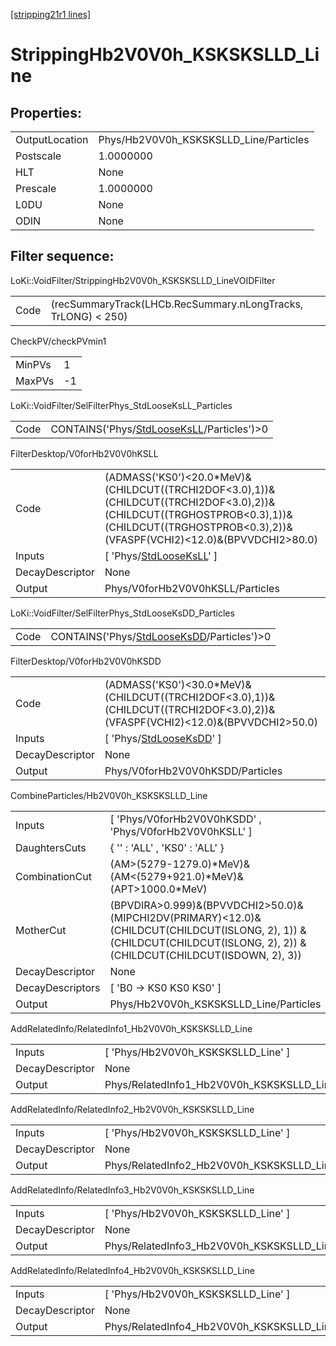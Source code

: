 [[stripping21r1 lines]](./stripping21r1-index)

# StrippingHb2V0V0h_KSKSKSLLD_Line

## Properties:

|                |                                        |
|----------------|----------------------------------------|
| OutputLocation | Phys/Hb2V0V0h_KSKSKSLLD_Line/Particles |
| Postscale      | 1.0000000                              |
| HLT            | None                                   |
| Prescale       | 1.0000000                              |
| L0DU           | None                                   |
| ODIN           | None                                   |

## Filter sequence:

LoKi::VoidFilter/StrippingHb2V0V0h_KSKSKSLLD_LineVOIDFilter

|      |                                                               |
|------|---------------------------------------------------------------|
| Code | (recSummaryTrack(LHCb.RecSummary.nLongTracks, TrLONG) \< 250) |

CheckPV/checkPVmin1

|        |     |
|--------|-----|
| MinPVs | 1   |
| MaxPVs | -1  |

LoKi::VoidFilter/SelFilterPhys_StdLooseKsLL_Particles

|      |                                                                                            |
|------|--------------------------------------------------------------------------------------------|
| Code | CONTAINS('Phys/[StdLooseKsLL](./stripping21r1-commonparticles-stdlooseksll)/Particles')\>0 |

FilterDesktop/V0forHb2V0V0hKSLL

|                 |                                                                                                                                                                                                    |
|-----------------|----------------------------------------------------------------------------------------------------------------------------------------------------------------------------------------------------|
| Code            | (ADMASS('KS0')\<20.0\*MeV)&(CHILDCUT((TRCHI2DOF\<3.0),1))&(CHILDCUT((TRCHI2DOF\<3.0),2))&(CHILDCUT((TRGHOSTPROB\<0.3),1))&(CHILDCUT((TRGHOSTPROB\<0.3),2))&(VFASPF(VCHI2)\<12.0)&(BPVVDCHI2\>80.0) |
| Inputs          | [ 'Phys/[StdLooseKsLL](./stripping21r1-commonparticles-stdlooseksll)' ]                                                                                                                          |
| DecayDescriptor | None                                                                                                                                                                                               |
| Output          | Phys/V0forHb2V0V0hKSLL/Particles                                                                                                                                                                   |

LoKi::VoidFilter/SelFilterPhys_StdLooseKsDD_Particles

|      |                                                                                            |
|------|--------------------------------------------------------------------------------------------|
| Code | CONTAINS('Phys/[StdLooseKsDD](./stripping21r1-commonparticles-stdlooseksdd)/Particles')\>0 |

FilterDesktop/V0forHb2V0V0hKSDD

|                 |                                                                                                                                  |
|-----------------|----------------------------------------------------------------------------------------------------------------------------------|
| Code            | (ADMASS('KS0')\<30.0\*MeV)&(CHILDCUT((TRCHI2DOF\<3.0),1))&(CHILDCUT((TRCHI2DOF\<3.0),2))&(VFASPF(VCHI2)\<12.0)&(BPVVDCHI2\>50.0) |
| Inputs          | [ 'Phys/[StdLooseKsDD](./stripping21r1-commonparticles-stdlooseksdd)' ]                                                        |
| DecayDescriptor | None                                                                                                                             |
| Output          | Phys/V0forHb2V0V0hKSDD/Particles                                                                                                 |

CombineParticles/Hb2V0V0h_KSKSKSLLD_Line

|                  |                                                                                                                                                                             |
|------------------|-----------------------------------------------------------------------------------------------------------------------------------------------------------------------------|
| Inputs           | [ 'Phys/V0forHb2V0V0hKSDD' , 'Phys/V0forHb2V0V0hKSLL' ]                                                                                                                   |
| DaughtersCuts    | { '' : 'ALL' , 'KS0' : 'ALL' }                                                                                                                                              |
| CombinationCut   | (AM\>(5279-1279.0)\*MeV)&(AM\<(5279+921.0)\*MeV)&(APT\>1000.0\*MeV)                                                                                                         |
| MotherCut        | (BPVDIRA\>0.999)&(BPVVDCHI2\>50.0)&(MIPCHI2DV(PRIMARY)\<12.0)& (CHILDCUT(CHILDCUT(ISLONG, 2), 1)) & (CHILDCUT(CHILDCUT(ISLONG, 2), 2)) & (CHILDCUT(CHILDCUT(ISDOWN, 2), 3)) |
| DecayDescriptor  | None                                                                                                                                                                        |
| DecayDescriptors | [ 'B0 -\> KS0 KS0 KS0' ]                                                                                                                                                  |
| Output           | Phys/Hb2V0V0h_KSKSKSLLD_Line/Particles                                                                                                                                      |

AddRelatedInfo/RelatedInfo1_Hb2V0V0h_KSKSKSLLD_Line

|                 |                                                     |
|-----------------|-----------------------------------------------------|
| Inputs          | [ 'Phys/Hb2V0V0h_KSKSKSLLD_Line' ]                |
| DecayDescriptor | None                                                |
| Output          | Phys/RelatedInfo1_Hb2V0V0h_KSKSKSLLD_Line/Particles |

AddRelatedInfo/RelatedInfo2_Hb2V0V0h_KSKSKSLLD_Line

|                 |                                                     |
|-----------------|-----------------------------------------------------|
| Inputs          | [ 'Phys/Hb2V0V0h_KSKSKSLLD_Line' ]                |
| DecayDescriptor | None                                                |
| Output          | Phys/RelatedInfo2_Hb2V0V0h_KSKSKSLLD_Line/Particles |

AddRelatedInfo/RelatedInfo3_Hb2V0V0h_KSKSKSLLD_Line

|                 |                                                     |
|-----------------|-----------------------------------------------------|
| Inputs          | [ 'Phys/Hb2V0V0h_KSKSKSLLD_Line' ]                |
| DecayDescriptor | None                                                |
| Output          | Phys/RelatedInfo3_Hb2V0V0h_KSKSKSLLD_Line/Particles |

AddRelatedInfo/RelatedInfo4_Hb2V0V0h_KSKSKSLLD_Line

|                 |                                                     |
|-----------------|-----------------------------------------------------|
| Inputs          | [ 'Phys/Hb2V0V0h_KSKSKSLLD_Line' ]                |
| DecayDescriptor | None                                                |
| Output          | Phys/RelatedInfo4_Hb2V0V0h_KSKSKSLLD_Line/Particles |
